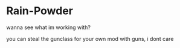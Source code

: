 # Rain-Powder

wanna see what im working with?

you can steal the gunclass for your own mod with guns, i dont care

